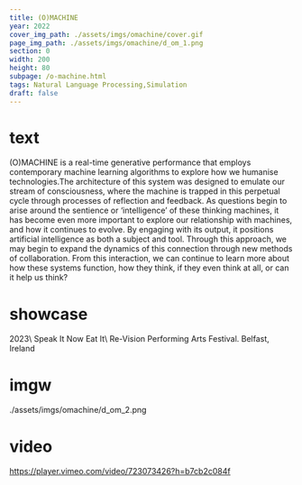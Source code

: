 ```yaml
---
title: (O)MACHINE
year: 2022
cover_img_path: ./assets/imgs/omachine/cover.gif
page_img_path: ./assets/imgs/omachine/d_om_1.png
section: 0
width: 200
height: 80
subpage: /o-machine.html
tags: Natural Language Processing,Simulation
draft: false
---
```

# text
(O)MACHINE is a real-time generative performance that employs contemporary machine learning algorithms to explore how we humanise technologies.The architecture of this system was designed to emulate our stream of consciousness, where the machine is trapped in this perpetual cycle through processes of reflection and feedback. As questions begin to arise around the sentience or ‘intelligence’ of these thinking machines, it has become even more important to explore our relationship with machines, and how it continues to evolve. By engaging with its output, it positions artificial intelligence as both a subject and tool. Through this approach, we may begin to expand the dynamics of this connection through new methods of collaboration. From this interaction, we can continue to learn more about how these systems function, how they think, if they even think at all, or can it help us think?
# showcase
2023\ Speak It Now Eat It\ Re-Vision Performing Arts Festival. Belfast, Ireland
# imgw
./assets/imgs/omachine/d_om_2.png
# video
https://player.vimeo.com/video/723073426?h=b7cb2c084f